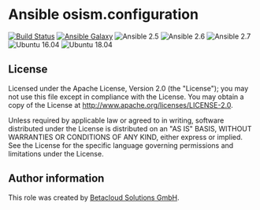 # Ansible osism.configuration

[![Build Status](https://travis-ci.org/osism/ansible-configuration.svg?branch=master)](https://travis-ci.org/osism/ansible-configuration)
[![Ansible Galaxy](https://img.shields.io/badge/Ansible%20Galaxy-osism.configuration-blue.svg)](https://galaxy.ansible.com/osism/configuration/)
![Ansible 2.5](https://img.shields.io/badge/Ansible-2.5-green.png?style=flat)
![Ansible 2.6](https://img.shields.io/badge/Ansible-2.6-green.png?style=flat)
![Ansible 2.7](https://img.shields.io/badge/Ansible-2.7-green.png?style=flat)
![Ubuntu 16.04](https://img.shields.io/badge/Ubuntu-16.04-orange.png?style=flat)
![Ubuntu 18.04](https://img.shields.io/badge/Ubuntu-18.04-orange.png?style=flat)

License
-------

Licensed under the Apache License, Version 2.0 (the "License");
you may not use this file except in compliance with the License.
You may obtain a copy of the License at http://www.apache.org/licenses/LICENSE-2.0.

Unless required by applicable law or agreed to in writing, software
distributed under the License is distributed on an "AS IS" BASIS,
WITHOUT WARRANTIES OR CONDITIONS OF ANY KIND, either express or implied.
See the License for the specific language governing permissions and
limitations under the License.

Author information
------------------

This role was created by [Betacloud Solutions GmbH](https://betacloud-solutions.de).
